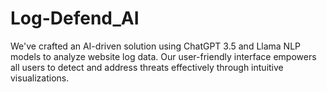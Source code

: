 # Log-Defend_AI
We've crafted an AI-driven solution using ChatGPT 3.5 and Llama NLP models to analyze website log data. Our user-friendly interface empowers all users to detect and address threats effectively through intuitive visualizations.
